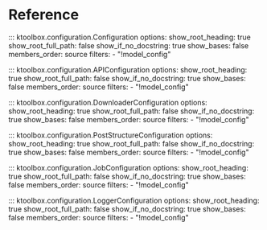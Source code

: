 # Reference

::: ktoolbox.configuration.Configuration
    options:
        show_root_heading: true
        show_root_full_path: false
        show_if_no_docstring: true
        show_bases: false
        members_order: source
        filters:
            - "!model_config"

::: ktoolbox.configuration.APIConfiguration
    options:
        show_root_heading: true
        show_root_full_path: false
        show_if_no_docstring: true
        show_bases: false
        members_order: source
        filters:
            - "!model_config"

::: ktoolbox.configuration.DownloaderConfiguration
    options:
        show_root_heading: true
        show_root_full_path: false
        show_if_no_docstring: true
        show_bases: false
        members_order: source
        filters:
            - "!model_config"

::: ktoolbox.configuration.PostStructureConfiguration
    options:
        show_root_heading: true
        show_root_full_path: false
        show_if_no_docstring: true
        show_bases: false
        members_order: source
        filters:
            - "!model_config"

::: ktoolbox.configuration.JobConfiguration
    options:
        show_root_heading: true
        show_root_full_path: false
        show_if_no_docstring: true
        show_bases: false
        members_order: source
        filters:
            - "!model_config"

::: ktoolbox.configuration.LoggerConfiguration
    options:
        show_root_heading: true
        show_root_full_path: false
        show_if_no_docstring: true
        show_bases: false
        members_order: source
        filters:
            - "!model_config"